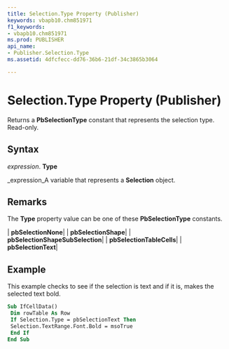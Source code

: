 ```yaml
---
title: Selection.Type Property (Publisher)
keywords: vbapb10.chm851971
f1_keywords:
- vbapb10.chm851971
ms.prod: PUBLISHER
api_name:
- Publisher.Selection.Type
ms.assetid: 4dfcfecc-dd76-36b6-21df-34c3865b3064

---
```



# Selection.Type Property (Publisher)

Returns a  **PbSelectionType** constant that represents the selection type. Read-only.


## Syntax

 _expression_. **Type**

 _expression_A variable that represents a  **Selection** object.


## Remarks

The  **Type** property value can be one of these **PbSelectionType** constants.



| **pbSelectionNone**|
| **pbSelectionShape**|
| **pbSelectionShapeSubSelection**|
| **pbSelectionTableCells**|
| **pbSelectionText**|

## Example

This example checks to see if the selection is text and if it is, makes the selected text bold.


```vb
Sub IfCellData() 
 Dim rowTable As Row 
 If Selection.Type = pbSelectionText Then 
 Selection.TextRange.Font.Bold = msoTrue 
 End If 
End Sub
```



